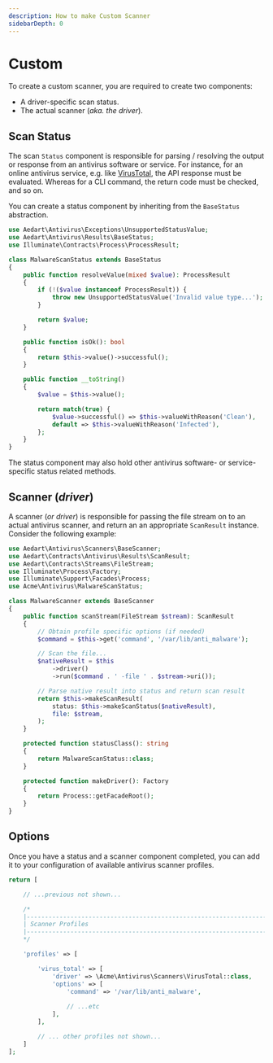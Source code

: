 ```yaml
---
description: How to make Custom Scanner
sidebarDepth: 0
---
```


# Custom

To create a custom scanner, you are required to create two components:

* A driver-specific scan status.
* The actual scanner (_aka. the driver_).

## Scan Status

The scan `Status` component is responsible for parsing / resolving the output or response from an antivirus software or service.
For instance, for an online antivirus service, e.g. like [VirusTotal](https://www.virustotal.com), the API response must be evaluated.
Whereas for a CLI command, the return code must be checked, and so on.

You can create a status component by inheriting from the `BaseStatus` abstraction.

```php
use Aedart\Antivirus\Exceptions\UnsupportedStatusValue;
use Aedart\Antivirus\Results\BaseStatus;
use Illuminate\Contracts\Process\ProcessResult;

class MalwareScanStatus extends BaseStatus
{
    public function resolveValue(mixed $value): ProcessResult
    {
        if (!($value instanceof ProcessResult)) {
            throw new UnsupportedStatusValue('Invalid value type...');
        }

        return $value;
    }

    public function isOk(): bool
    {
        return $this->value()->successful();
    }

    public function __toString()
    {
        $value = $this->value();

        return match(true) {
            $value->successful() => $this->valueWithReason('Clean'),
            default => $this->valueWithReason('Infected'),
        };
    }
}
```

The status component may also hold other antivirus software- or service-specific status related methods.

## Scanner (_driver_)

A scanner (_or driver_) is responsible for passing the file stream on to an actual antivirus scanner, and return an an appropriate `ScanResult` instance. 
Consider the following example:

```php
use Aedart\Antivirus\Scanners\BaseScanner;
use Aedart\Contracts\Antivirus\Results\ScanResult;
use Aedart\Contracts\Streams\FileStream;
use Illuminate\Process\Factory;
use Illuminate\Support\Facades\Process;
use Acme\Antivirus\MalwareScanStatus;

class MalwareScanner extends BaseScanner
{
    public function scanStream(FileStream $stream): ScanResult
    {
        // Obtain profile specific options (if needed)
        $command = $this->get('command', '/var/lib/anti_malware');

        // Scan the file...
        $nativeResult = $this
            ->driver()
            ->run($command . ' -file ' . $stream->uri());

        // Parse native result into status and return scan result
        return $this->makeScanResult(
            status: $this->makeScanStatus($nativeResult),
            file: $stream,
        );
    }

    protected function statusClass(): string
    {
        return MalwareScanStatus::class;
    }

    protected function makeDriver(): Factory
    {
        return Process::getFacadeRoot();
    }
}
```

## Options

Once you have a status and a scanner component completed, you can add it to your configuration of available antivirus scanner profiles.

```php
return [

    // ...previous not shown...

    /*
    |--------------------------------------------------------------------------
    | Scanner Profiles
    |--------------------------------------------------------------------------
    */

    'profiles' => [

        'virus_total' => [
            'driver' => \Acme\Antivirus\Scanners\VirusTotal::class,
            'options' => [
                'command' => '/var/lib/anti_malware',
                
                // ...etc
            ],
        ],

        // ... other profiles not shown...
    ]
];

```